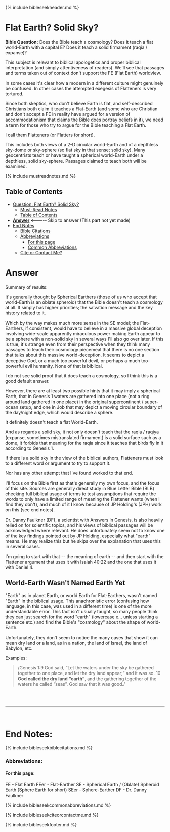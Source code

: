 {% include bibleseekheader.md %}
# Flat Earth? Solid Sky?

**Bible Question:** Does the Bible teach a cosmology? Does it teach a flat world-Earth with a capital E? Does it teach a solid firmament (raqia / expanse)?

This subject is relevant to biblical apologetics and proper biblical interpretation (and simply attentiveness of readers). We'll see that passages and terms taken out of context don't support the FE (Flat Earth) worldview.

In some cases it's clear how a modern in a different culture might genuinely be confused. In other cases the attempted exegesis of Flatteners is very tortured.

Since both skeptics, who don't believe Earth is flat, and self-described Christians both claim it teaches a Flat-Earth (and some who are Christian and don't accept a FE in reality have argued for a version of accommodationism that claims the Bible does portray beliefs in it), we need a term for those who try to argue for the Bible teaching a Flat Earth.

I call them Flatteners (or Flatters for short).

This includes both views of a 2-D circular world-Earth and of a depthless sky-dome or sky-sphere (so flat sky in that sense; solid sky). Many geocentrists teach or have taught a spherical world-Earth under a depthless, solid sky-sphere. Passages claimed to teach both will be examined.

{% include mustreadnotes.md %}

## Table of Contents
- [Question: Flat Earth? Solid Sky?](#flat-earth-solid-sky)
  - [Must-Read Notes](#must-read-notes)
  - [Table of Contents](#table-of-contents)
- [**Answer**](#answer) <----- Skip to answer
(This part not yet made)
- [End Notes](#end-notes)
  - [Bible Citations](#bible-citations)
  - [Abbreviations](#abbreviations)
    - [For this page](#for-this-page)
    - [Common Abbreviations](#common-abbreviations)
  - [Cite or Contact Me?](#cite-or-contact-me)

# Answer

Summary of results:

It's generally thought by Spherical Earthers (those of us who accept that world-Earth is an oblate spheroid) that the Bible doesn't teach a cosmology at all. It simply has higher priorities; the salvation message and the key history related to it.

Which by the way makes much more sense in the SE model; the Flat-Earthers, if consistent, would have to believe in a massive global deception involving wide-scale apparently miraculous power making Earth appear to be a sphere with a non-solid sky in several ways I'll also go over later. If this is true, it's strange even from their perspective when they think many passages to teach their cosmology piecemeal that there is no one section that talks about this massive world-deception. It seems to depict a deceptive God, or a much too powerful devil, or perhaps a much too-powerful evil humanity. None of that is biblical.

I do not see solid proof that it does teach a cosmology, so I think this is a good default answer.

However, there are at least two possible hints that it may imply a spherical Earth, that in Genesis 1 waters are gathered into one place (not a ring around land gathered in one place) in the original supercontinent / super-ocean setup, and one in Job that may depict a moving circular boundary of the day/night edge, which would describe a sphere.

It definitely doesn't teach a flat World-Earth.

And as regards a solid sky, it not only doesn't teach that the raqia / raqiya (expanse, sometimes mistranslated firmament) is a solid surface such as a dome, it forbids that meaning for the raqia since it teaches that birds fly in it according to Genesis 1.

If there is a solid sky in the view of the biblical authors, Flatteners must look to a different word or argument to try to support it.

Nor has any other attempt that I've found worked to that end.

I'll focus on the Bible first as that's generally my own focus, and the focus of this site. Sources are generally direct study in Blue Letter Bible (BLB) checking full biblical usage of terms to test assumptions that require the words to only have a limited range of meaning the Flattener wants (when I find they don't), and much of it I know because of JP Holding's (JPH) work on this (see end notes).

Dr. Danny Faulkner (DF), a scientist with Answers in Genesis, is also heavily relied on for scientific topics, and his views of biblical passages will be acknowledged where relevant. He does unfortunately seem not to know one of the key findings pointed out by JP Holding, especially what "earth" means. He may realize this but he skips over the explanation that uses this in several cases.

I'm going to start with that -- the meaning of earth -- and then start with the Flattener argument that uses it with Isaiah 40:22 and the one that uses it with Daniel 4.

## World-Earth Wasn't Named Earth Yet

"Earth" as in planet Earth, or world Earth for Flat-Earthers, wasn't named "Earth" in the biblical usage. This anachronistic error (confusing how language, in this case, was used in a different time) is one of the more understandable error. This fact isn't usually taught, so many people think they can just search for the word "earth" (lowercase e... unless starting a sentence etc.) and find the Bible's "cosmology" about the shape of world-Earth.

Unfortunately, they don't seem to notice the many cases that show it can mean dry land or a land, as in a nation, the land of Israel, the land of Babylon, etc.

Examples:

> <span class="bbq">/Genesis 1:9 God said, “Let the waters under the sky be gathered together to one place, and let the dry land appear;” and it was so. 10 <b>God called the dry land “earth”</b>, and the gathering together of the waters he called “seas”. God saw that it was good./</span>


<!--

Code snippets:

Inline:
Bible:
<span class="bbq">//</span>
Other:
<span class="ebq">\|\|</span>

One-para:
Bible:
> <span class="bbq">//</span>
Other:
> \|\|

Multi-para:
Bible:
<blockquote><span class="bbq">//</span></blockquote>
Other:
<blockquote>||</blockquote>

(And use <br><br> after paras. Remember to check output generated for these; they glitchalot.)

New tab link:
BLB:
[Book ch:v](https://www.blueletterbible.org/lsb/mat/3/1){:target="_blank"}
Other:
[Text](URL){:target="_blank"}

Table of Contents link:
[Section Title](#section-title)

-->


<br>
<br>

---

<br>

# End Notes:

{% include bibleseekbiblecitations.md %}

### Abbreviations:

#### For this page:

FE - Flat Earth
FEer - Flat-Earther
SE - Spherical Earth / (Oblate) Spheroid Earth (Sphere Earth for short)
SEer - Sphere-Earther
DF - Dr. Danny Faulkner


{% include bibleseekcommonabbreviations.md %}

{% include bibleseekciteorcontactme.md %}

{% include bibleseekfooter.md %}